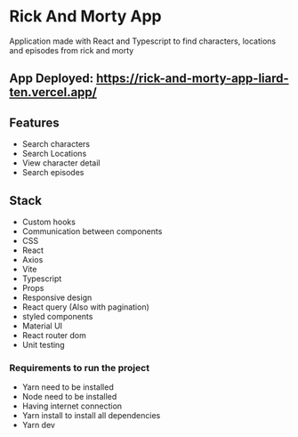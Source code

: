 # Rick And Morty App

Application made with React and Typescript to find characters, locations and episodes from rick and morty

## App Deployed: https://rick-and-morty-app-liard-ten.vercel.app/

## Features
- Search characters
- Search Locations
- View character detail
- Search episodes

## Stack
- Custom hooks
- Communication between components
- CSS
- React
- Axios
- Vite
- Typescript
- Props
- Responsive design
- React query (Also with pagination)
- styled components
- Material UI
- React router dom
- Unit testing

### Requirements to run the project
- Yarn need to be installed
- Node need to be installed
- Having internet connection
- Yarn install to install all dependencies 
- Yarn dev
